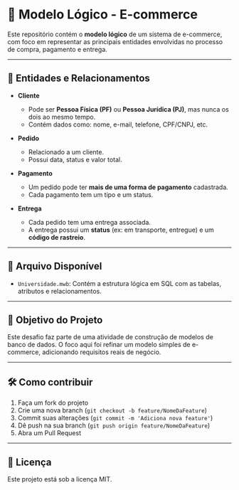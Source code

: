 # 🧠 Modelo Lógico - E-commerce

Este repositório contém o **modelo lógico** de um sistema de e-commerce, com foco em representar as principais entidades envolvidas no processo de compra, pagamento e entrega.

---

## 📌 Entidades e Relacionamentos

- **Cliente**
  - Pode ser **Pessoa Física (PF)** ou **Pessoa Jurídica (PJ)**, mas nunca os dois ao mesmo tempo.
  - Contém dados como: nome, e-mail, telefone, CPF/CNPJ, etc.

- **Pedido**
  - Relacionado a um cliente.
  - Possui data, status e valor total.
  
- **Pagamento**
  - Um pedido pode ter **mais de uma forma de pagamento** cadastrada.
  - Cada pagamento tem um tipo e um status.

- **Entrega**
  - Cada pedido tem uma entrega associada.
  - A entrega possui um **status** (ex: em transporte, entregue) e um **código de rastreio**.

---

## 📄 Arquivo Disponível

- `Universidade.mwb`: Contém a estrutura lógica em SQL com as tabelas, atributos e relacionamentos.

---

## 🚀 Objetivo do Projeto

Este desafio faz parte de uma atividade de construção de modelos de banco de dados. O foco aqui foi refinar um modelo simples de e-commerce, adicionando requisitos reais de negócio.

---

## 🛠️ Como contribuir

1. Faça um fork do projeto
2. Crie uma nova branch (`git checkout -b feature/NomeDaFeature`)
3. Commit suas alterações (`git commit -m 'Adiciona nova feature'`)
4. Dê push na sua branch (`git push origin feature/NomeDaFeature`)
5. Abra um Pull Request

---

## 📃 Licença

Este projeto está sob a licença MIT.

